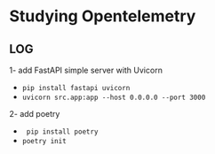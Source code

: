 # Studying Opentelemetry

## LOG
1- add FastAPI simple server with Uvicorn
-  ``` pip install fastapi uvicorn ```
-  ``` uvicorn src.app:app --host 0.0.0.0 --port 3000 ```

2- add poetry
- ``` pip install poetry```
- ``` poetry init ```